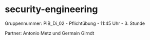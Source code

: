 # security-engineering

Gruppennummer: PIB_Di_02 - Pflichtübung - 11:45 Uhr - 3. Stunde

Partner: Antonio Metz und Germain Girndt
